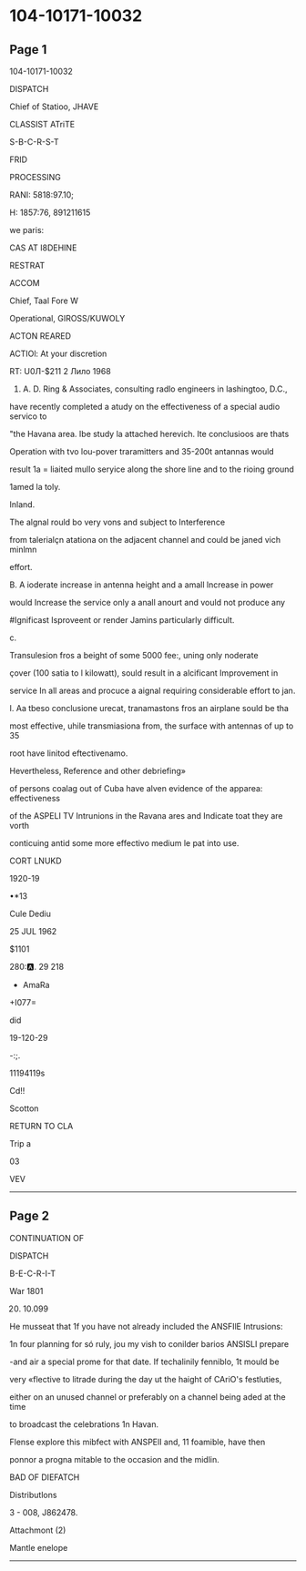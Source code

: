 # 104-10171-10032

## Page 1

104-10171-10032

DISPATCH

Chief of Statioo, JHAVE

CLASSIST ATriTE

S-B-C-R-S-T

FRID

PROCESSING

RANI: 5818:97.10;

H: 1857:76, 891211615

we paris:

CAS AT I8DEHINE

RESTRAT

ACCOM

Chief, Taal Fore W

Operational, GIROSS/KUWOLY

ACTON REARED

ACTIOl: At your discretion

RT: U0Л-$211 2 Лило 1968

1. A. D. Ring & Associates, consulting radlo engineers in lashingtoo, D.C.,

have recently completed a atudy on the effectiveness of a special audio servico to

"the Havana area. Ibe study la attached herevich. Ite conclusioos are thats

Operation with tvo lou-pover traramitters and 35-200t antannas would

result 1a = liaited mullo seryice along the shore line and to the rioing ground

1amed la toly.

Inland.

The algnal rould bo very vons and subject to Interference

from talerialçn atationa on the adjacent channel and could be janed vich minlmn

effort.

B. A ioderate increase in antenna height and a amall lncrease in power

would Increase the service only a anall anourt and vould not produce any

#Ignificast Isproveent or render Jamins particularly difficult.

c.

Transulesion fros a beight of some 5000 fee:, uning only noderate

çover (100 satia to l kilowatt), sould result in a alcificant Improvement in

service In all areas and procuce a aignal requiring considerable effort to jan.

I. Aa tbeso conclusione urecat, tranamastons fros an airplane sould be tha

most effective, uhile transmiasiona from, the surface with antennas of up to 35

root have linitod eftectivenamo.

Hevertheless, Reference and other debriefing»

of persons coalag out of Cuba have alven evidence of the apparea: effectiveness

of the ASPELI TV Intrunions in the Ravana ares and Indicate toat they are vorth

conticuing antid some more effectivo medium le pat into use.

CORT LNUKD

1920-19

•*13

Cule Dediu

25 JUL 1962

$1101

280::a:. 29 218

- AmaRa

+I077=

did

19-120-29

-:;.

11194119s

Cd!!

Scotton

RETURN TO CLA

Trip a

03

VEV

---

## Page 2

CONTINUATION OF

DISPATCH

B-E-C-R-I-T

War 1801

20. 10.099

He musseat that 1f you have not already included the ANSFIlE Intrusions:

1n four planning for só ruly, jou my vish to conilder barios ANSISLI prepare

-and air a special prome for that date. If techalinily fenniblo, 1t mould be

very «flective to litrade during the day ut the haight of CAriO's festluties,

either on an unused channel or preferably on a channel being aded at the time

to broadcast the celebrations 1n Havan.

Flense explore this mibfect with ANSPElI and, 11 foamible, have then

ponnor a progna mitable to the occasion and the midlin.

BAD OF DIEFATCH

Distributlons

3 - 008, J862478.

Attachmont (2)

Mantle enelope

---

